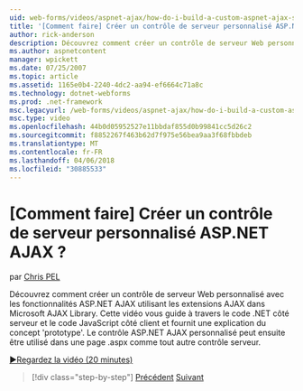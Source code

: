 ```yaml
---
uid: web-forms/videos/aspnet-ajax/how-do-i-build-a-custom-aspnet-ajax-server-control
title: '[Comment faire] Créer un contrôle de serveur personnalisé ASP.NET AJAX ? | Microsoft Docs'
author: rick-anderson
description: Découvrez comment créer un contrôle de serveur Web personnalisé avec les fonctionnalités ASP.NET AJAX utilisant les extensions AJAX dans Microsoft AJAX Library. Cette vidéo vous guide...
ms.author: aspnetcontent
manager: wpickett
ms.date: 07/25/2007
ms.topic: article
ms.assetid: 1165e0b4-2240-4dc2-aa94-ef6664c71a8c
ms.technology: dotnet-webforms
ms.prod: .net-framework
msc.legacyurl: /web-forms/videos/aspnet-ajax/how-do-i-build-a-custom-aspnet-ajax-server-control
msc.type: video
ms.openlocfilehash: 44b0d05952527e11bbdaf855d0b99841cc5d26c2
ms.sourcegitcommit: f8852267f463b62d7f975e56bea9aa3f68fbbdeb
ms.translationtype: MT
ms.contentlocale: fr-FR
ms.lasthandoff: 04/06/2018
ms.locfileid: "30885533"
---
```

<a name="how-do-i-build-a-custom-aspnet-ajax-server-control"></a>[Comment faire] Créer un contrôle de serveur personnalisé ASP.NET AJAX ?
====================
par [Chris PEL](https://twitter.com/chrispels)

Découvrez comment créer un contrôle de serveur Web personnalisé avec les fonctionnalités ASP.NET AJAX utilisant les extensions AJAX dans Microsoft AJAX Library. Cette vidéo vous guide à travers le code .NET côté serveur et le code JavaScript côté client et fournit une explication du concept 'prototype'. Le contrôle ASP.NET AJAX personnalisé peut ensuite être utilisé dans une page .aspx comme tout autre contrôle serveur.

[&#9654;Regardez la vidéo (20 minutes)](https://channel9.msdn.com/Blogs/ASP-NET-Site-Videos/how-do-i-build-a-custom-aspnet-ajax-server-control)

> [!div class="step-by-step"]
> [Précédent](how-do-i-debug-aspnet-ajax-applications-using-visual-studio-2005.md)
> [Suivant](how-do-i-use-javascript-to-refresh-an-aspnet-ajax-updatepanel.md)
